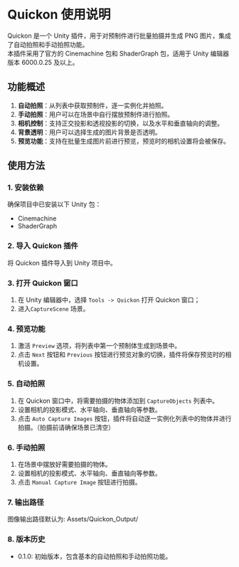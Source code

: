 # Quickon 使用说明

Quickon 是一个 Unity 插件，用于对预制件进行批量拍摄并生成 PNG 图片，集成了自动拍照和手动拍照功能。
</br>本插件采用了官方的 Cinemachine 包和 ShaderGraph 包，适用于 Unity 编辑器版本 6000.0.25 及以上。

## 功能概述

1. **自动拍照**：从列表中获取预制件，逐一实例化并拍照。
2. **手动拍照**：用户可以在场景中自行摆放预制件进行拍照。
3. **相机控制**：支持正交投影和透视投影的切换，以及水平和垂直轴向的调整。
4. **背景透明**：用户可以选择生成的图片背景是否透明。
5. **预览功能**：支持在批量生成图片前进行预览，预览时的相机设置将会被保存。

## 使用方法

### 1. 安装依赖

确保项目中已安装以下 Unity 包：

- Cinemachine
- ShaderGraph

### 2. 导入 Quickon 插件

将 Quickon 插件导入到 Unity 项目中。

### 3. 打开 Quickon 窗口

1. 在 Unity 编辑器中，选择 `Tools -> Quickon` 打开 Quickon 窗口；
2. 进入`CaptureScene` 场景。

### 4. 预览功能

1. 激活 `Preview` 选项，将列表中第一个预制体生成到场景中。
2. 点击 `Next` 按钮和 `Previous` 按钮进行预览对象的切换，插件将保存预览时的相机设置。

### 5. 自动拍照

1. 在 Quickon 窗口中，将需要拍摄的物体添加到 `CaptureObjects` 列表中。
2. 设置相机的投影模式、水平轴向、垂直轴向等参数。
3. 点击 `Auto Capture Images` 按钮，插件将自动逐一实例化列表中的物体并进行拍摄。（拍摄前请确保场景已清空）

### 6. 手动拍照

1. 在场景中摆放好需要拍摄的物体。
2. 设置相机的投影模式、水平轴向、垂直轴向等参数。
3. 点击 `Manual Capture Image` 按钮进行拍摄。

### 7. 输出路径

图像输出路径默认为: Assets/Quickon_Output/

### 8. 版本历史

- 0.1.0: 初始版本，包含基本的自动拍照和手动拍照功能。